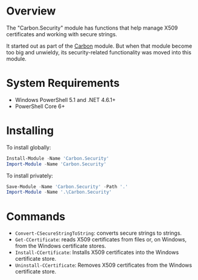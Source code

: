 # Overview

The "Carbon.Security" module has functions that help manage X509 certificates and working with secure strings.

It started out as part of the [Carbon](http://get-carbon.org) module. But when that module become too big and unwieldy,
its security-related functionality was moved into this module.

# System Requirements

* Windows PowerShell 5.1 and .NET 4.6.1+
* PowerShell Core 6+

# Installing

To install globally:

```powershell
Install-Module -Name 'Carbon.Security'
Import-Module -Name 'Carbon.Security'
```

To install privately:

```powershell
Save-Module -Name 'Carbon.Security' -Path '.'
Import-Module -Name '.\Carbon.Security'
```

# Commands

* `Convert-CSecureStringToString`: converts secure strings to strings.
* `Get-CCertificate`: reads X509 certificates from files or, on Windows, from the Windows certificate stores.
* `Install-CCertificate`: Installs X509 certificates into the Windows certificate store.
* `Uninstall-CCertificate`: Removes X509 certificates from the Windows certificate store.
